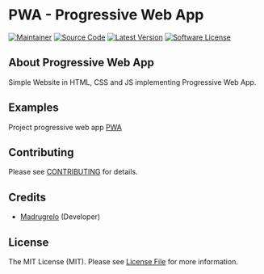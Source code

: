 # PWA - Progressive Web App

[![Maintainer](http://img.shields.io/badge/maintainer-@madrugrelo-blue.svg?style=flat-square)](https://twitter.com/madrugrelo)
[![Source Code](http://img.shields.io/badge/source-pwa-blue.svg?style=flat-square)](https://github.com/madrugrelo/pwa)
[![Latest Version](https://img.shields.io/github/release/madrugrelo/pwa.svg?style=flat-square)](https://github.com/madrugrelo/pwa/releases)
[![Software License](https://img.shields.io/badge/license-MIT-brightgreen.svg?style=flat-square)](LICENSE)

## About Progressive Web App
Simple Website in HTML, CSS and JS implementing Progressive Web App.

## Examples
Project progressive web app [PWA](https://projectpwa.netlify.app)

## Contributing

Please see [CONTRIBUTING](https://github.com/madrugrelo/pwa/blob/master/CONTRIBUTING.md) for details.

## Credits

- [Madrugrelo](https://github.com/madrugrelo) (Developer)

## License

The MIT License (MIT). Please see [License File](https://github.com/madrugrelo/pwa/blob/master/LICENSE) for more information.
